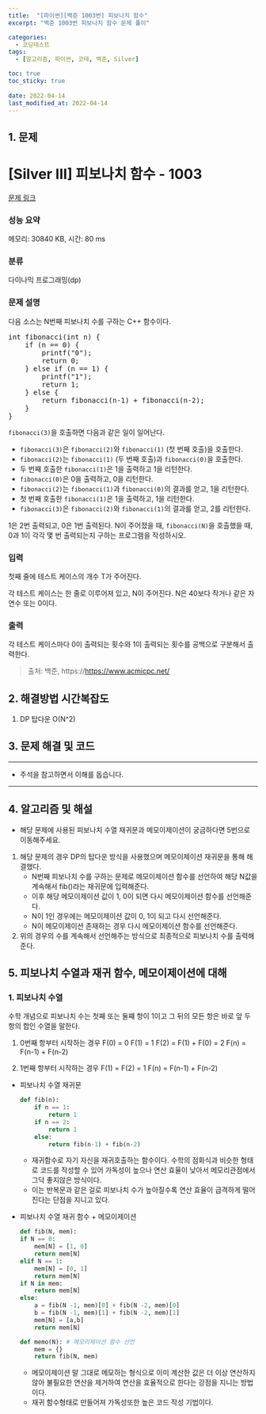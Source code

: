```yaml
---
title:  "[파이썬][백준 1003번] 피보나치 함수"
excerpt: "백준 1003번 피보나치 함수 문제 풀이"

categories:
  - 코딩테스트
tags:
  - [알고리즘, 파이썬, 코테, 백준, Silver]

toc: true
toc_sticky: true
 
date: 2022-04-14
last_modified_at: 2022-04-14
---
```


## 1. 문제

# [Silver III] 피보나치 함수 - 1003 

[문제 링크](https://www.acmicpc.net/problem/1003) 

### 성능 요약

메모리: 30840 KB, 시간: 80 ms

### 분류

다이나믹 프로그래밍(dp)

### 문제 설명

<p>다음 소스는 N번째 피보나치 수를 구하는 C++ 함수이다.</p>

<pre>int fibonacci(int n) {
    if (n == 0) {
        printf("0");
        return 0;
    } else if (n == 1) {
        printf("1");
        return 1;
    } else {
        return fibonacci(n‐1) + fibonacci(n‐2);
    }
}
</pre>

<p><code>fibonacci(3)</code>을 호출하면 다음과 같은 일이 일어난다.</p>

<ul>
	<li><code>fibonacci(3)</code>은 <code>fibonacci(2)</code>와 <code>fibonacci(1)</code> (첫 번째 호출)을 호출한다.</li>
	<li><code>fibonacci(2)</code>는 <code>fibonacci(1)</code> (두 번째 호출)과 <code>fibonacci(0)</code>을 호출한다.</li>
	<li>두 번째 호출한 <code>fibonacci(1)</code>은 1을 출력하고 1을 리턴한다.</li>
	<li><code>fibonacci(0)</code>은 0을 출력하고, 0을 리턴한다.</li>
	<li><code>fibonacci(2)</code>는 <code>fibonacci(1)</code>과 <code>fibonacci(0)</code>의 결과를 얻고, 1을 리턴한다.</li>
	<li>첫 번째 호출한 <code>fibonacci(1)</code>은 1을 출력하고, 1을 리턴한다.</li>
	<li><code>fibonacci(3)</code>은 <code>fibonacci(2)</code>와 <code>fibonacci(1)</code>의 결과를 얻고, 2를 리턴한다.</li>
</ul>

<p>1은 2번 출력되고, 0은 1번 출력된다. N이 주어졌을 때, <code>fibonacci(N)</code>을 호출했을 때, 0과 1이 각각 몇 번 출력되는지 구하는 프로그램을 작성하시오.</p>

### 입력 

 <p>첫째 줄에 테스트 케이스의 개수 T가 주어진다.</p>

<p>각 테스트 케이스는 한 줄로 이루어져 있고, N이 주어진다. N은 40보다 작거나 같은 자연수 또는 0이다.</p>

### 출력 

 <p>각 테스트 케이스마다 0이 출력되는 횟수와 1이 출력되는 횟수를 공백으로 구분해서 출력한다.</p>



> 출처: 백준, https://https://www.acmicpc.net/

## 2. 해결방법 시간복잡도

1. DP 탑다운 O(N^2)


## 3. 문제 해결 및 코드
--- 

<script src="https://gist.github.com/godhin/5d1dcdb5697581c632b613163a94caeb.js"></script>

- 주석을 참고하면서 이해를 돕습니다.
---

## 4. 알고리즘 및 해설

- 해당 문제에 사용된 피보나치 수열 재귀문과 메모이제이션이 궁금하다면 5번으로 이동해주세요.


1. 해당 문제의 경우 DP의 탑다운 방식을 사용했으며 메모이제이션 재귀문을 통해 해결했다.
    - N번째 피보나치 수를 구하는 문제로 메모이제이션 함수를 선언하여 해당 N값을 계속해서 fib()라는 재귀문에 입력해준다.
    - 이후 해당 메모이제이션 값이 1, 0이 되면 다시 메모이제이션 함수를 선언해준다.
    - N이 1인 경우에는 메모이제이션 값이 0, 1이 되고 다시 선언해준다.
    - N이 메모이제이션 존재하는 경우 다시 메모이제이션 함수를 선언해준다.
2. 위의 경우의 수를 계속해서 선언해주는 방식으로 최종적으로 피보나치 수를 출력해준다.


## 5. 피보나치 수열과 재귀 함수, 메모이제이션에 대해

### 1. 피보나치 수열
수학 개념으로 피보나치 수는 첫째 또는 둘쨰 항이 1이고 그 뒤의 모든 항은 바로 앞 두 항의 합인 수열을 말한다.


1. 0번째 항부터 시작하는 경우
    F(0) = 0
    F(1) = 1
    F(2) = F(1) + F(0) = 2
    F(n) = F(n-1) + F(n-2)

2. 1번째 항부터 시작하는 경우
    F(1) = F(2) = 1
    F(n) = F(n-1) + F(n-2)

- 피보나치 수열 재귀문
    ```python
    def fib(n):
        if n == 1:
            return 1
        if n == 2:
            return 1
        else:
            return fib(n-1) + fib(n-2)
    ```
    - 재귀함수로 자기 자신을 재귀호출하는 함수이다. 수학의 점화식과 비슷한 형태로 코드를 작성할 수 있어 가독성이 높으나 연산 효율이 낮아서 메모리관점에서 그닥 좋지않은 방식이다. 
    - 이는 반복문과 같은 걸로 피보나치 수가 높아질수록 연산 효율이 급격하게 떨어진다는 단점을 지니고 있다.

- 피보나치 수열 재귀 함수 + 메모이제이션
    ```python
    def fib(N, mem): 
    if N == 0:
        mem[N] = [1, 0]
        return mem[N]
    elif N == 1:
        mem[N] = [0, 1]
        return mem[N]
    if N in mem:
        return mem[N]
    else:
        a = fib(N -1, mem)[0] + fib(N -2, mem)[0]
        b = fib(N -1, mem)[1] + fib(N -2, mem)[1]
        mem[N] = [a,b]
        return mem[N]

    def memo(N): # 메모리제이션 함수 선언
        mem = {}
        return fib(N, mem)
    ```

    - 메모이제이션 말 그대로 메모하는 형식으로 이미 계산한 값은 더 이상 연산하지 않아 불필요한 연산을 제거하여 연산을 효율적으로 한다는 강점을 지니는 방법이다. 
    - 재귀 함수형태로 만들어져 가독성또한 높은 코드 작성 기법이다.
